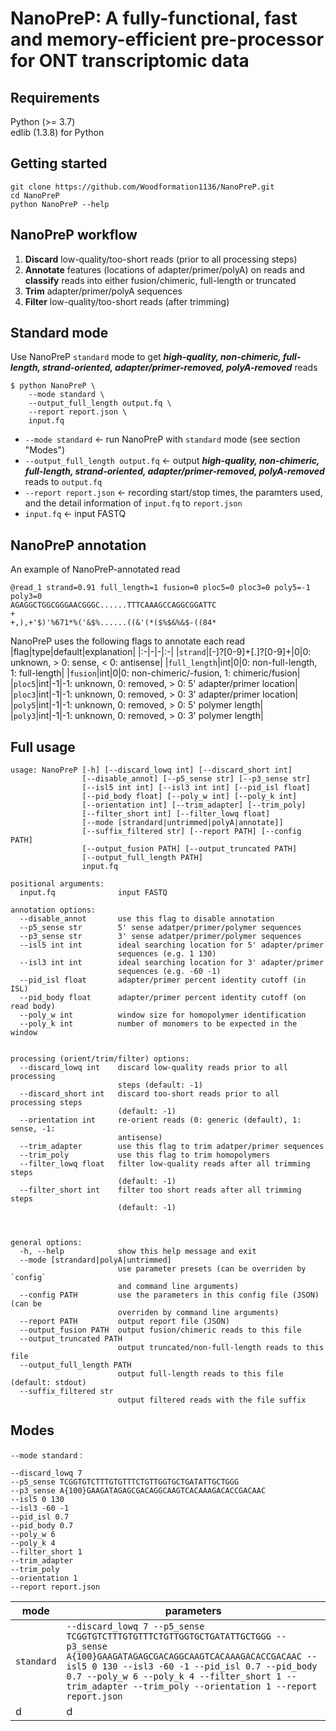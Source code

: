 # NanoPreP: A fully-functional, fast and memory-efficient pre-processor for ONT transcriptomic data

## Requirements
Python (>= 3.7)  
edlib (1.3.8) for Python

## Getting started
```
git clone https://github.com/Woodformation1136/NanoPreP.git
cd NanoPreP
python NanoPreP --help
```

## NanoPreP workflow
1. **Discard** low-quality/too-short reads (prior to all processing steps)
2. **Annotate** features (locations of adapter/primer/polyA) on reads and **classify** reads into either fusion/chimeric, full-length or truncated    
3. **Trim** adapter/primer/polyA sequences  
4. **Filter** low-quality/too-short reads (after trimming)


## Standard mode
Use NanoPreP `standard` mode to get ***high-quality, non-chimeric, full-length, strand-oriented, adapter/primer-removed, polyA-removed*** reads
```
$ python NanoPreP \
    --mode standard \
    --output_full_length output.fq \
    --report report.json \
    input.fq
```
- `--mode standard` ← run NanoPreP with `standard` mode (see section "Modes")  
- `--output_full_length output.fq` ← output ***high-quality, non-chimeric, full-length, strand-oriented, adapter/primer-removed, polyA-removed*** reads to `output.fq`  
- `--report report.json` ← recording start/stop times, the paramters used, and the detail information of `input.fq` to `report.json`  
- `input.fq` ← input FASTQ  


## NanoPreP annotation
An example of NanoPreP-annotated read
```
@read_1 strand=0.91 full_length=1 fusion=0 ploc5=0 ploc3=0 poly5=-1 poly3=0
AGAGGCTGGCGGGAACGGGC......TTTCAAAGCCAGGCGGATTC
+
+,),+'$)'%671*%('&$%......((&'(*($%$&%&$-((84*
```
NanoPreP uses the following flags to annotate each read  
|flag|type|default|explanation|
|:-|-|-|:-|
|`strand`|[-]?[0-9]+[.]?[0-9]+|0|0: unknown, > 0: sense, < 0: antisense|
|`full_length`|int|0|0: non-full-length, 1: full-length|
|`fusion`|int|0|0: non-chimeric/-fusion, 1: chimeric/fusion|
|`ploc5`|int|-1|-1: unknown, 0: removed, > 0: 5' adapter/primer location|
|`ploc3`|int|-1|-1: unknown, 0: removed, > 0: 3' adapter/primer location|
|`poly5`|int|-1|-1: unknown, 0: removed, > 0: 5' polymer length|
|`poly3`|int|-1|-1: unknown, 0: removed, > 0: 3' polymer length|


## Full usage
```
usage: NanoPreP [-h] [--discard_lowq int] [--discard_short int]
                [--disable_annot] [--p5_sense str] [--p3_sense str]
                [--isl5 int int] [--isl3 int int] [--pid_isl float]
                [--pid_body float] [--poly_w int] [--poly_k int]
                [--orientation int] [--trim_adapter] [--trim_poly]
                [--filter_short int] [--filter_lowq float]
                [--mode [strandard|untrimmed|polyA|annotate]]
                [--suffix_filtered str] [--report PATH] [--config PATH]
                [--output_fusion PATH] [--output_truncated PATH]
                [--output_full_length PATH]
                input.fq

positional arguments:
  input.fq              input FASTQ  

annotation options:
  --disable_annot       use this flag to disable annotation
  --p5_sense str        5' sense adatper/primer/polymer sequences
  --p3_sense str        3' sense adatper/primer/polymer sequences
  --isl5 int int        ideal searching location for 5' adapter/primer
                        sequences (e.g. 1 130)
  --isl3 int int        ideal searching location for 3' adapter/primer
                        sequences (e.g. -60 -1)
  --pid_isl float       adapter/primer percent identity cutoff (in ISL)
  --pid_body float      adapter/primer percent identity cutoff (on read body)
  --poly_w int          window size for homopolymer identification
  --poly_k int          number of monomers to be expected in the window


processing (orient/trim/filter) options:
  --discard_lowq int    discard low-quality reads prior to all processing
                        steps (default: -1)
  --discard_short int   discard too-short reads prior to all processing steps
                        (default: -1)
  --orientation int     re-orient reads (0: generic (default), 1: sense, -1:
                        antisense)
  --trim_adapter        use this flag to trim adatper/primer sequences
  --trim_poly           use this flag to trim homopolymers
  --filter_lowq float   filter low-quality reads after all trimming steps
                        (default: -1)
  --filter_short int    filter too short reads after all trimming steps
                        (default: -1)
  


general options:
  -h, --help            show this help message and exit
  --mode [strandard|polyA|untrimmed]
                        use parameter presets (can be overriden by `config`
                        and command line arguments)
  --config PATH         use the parameters in this config file (JSON)(can be
                        overriden by command line arguments)
  --report PATH         output report file (JSON)
  --output_fusion PATH  output fusion/chimeric reads to this file
  --output_truncated PATH
                        output truncated/non-full-length reads to this file
  --output_full_length PATH
                        output full-length reads to this file (default: stdout)
  --suffix_filtered str
                        output filtered reads with the file suffix
```

## Modes
`--mode standard` : 
  ```
  --discard_lowq 7
  --p5_sense TCGGTGTCTTTGTGTTTCTGTTGGTGCTGATATTGCTGGG
  --p3_sense A{100}GAAGATAGAGCGACAGGCAAGTCACAAAGACACCGACAAC
  --isl5 0 130
  --isl3 -60 -1
  --pid_isl 0.7
  --pid_body 0.7
  --poly_w 6
  --poly_k 4
  --filter_short 1
  --trim_adapter
  --trim_poly
  --orientation 1
  --report report.json
  ```


|mode|parameters|
|-|-|
|`standard`|```--discard_lowq 7 --p5_sense TCGGTGTCTTTGTGTTTCTGTTGGTGCTGATATTGCTGGG --p3_sense A{100}GAAGATAGAGCGACAGGCAAGTCACAAAGACACCGACAAC --isl5 0 130 --isl3 -60 -1 --pid_isl 0.7 --pid_body 0.7 --poly_w 6 --poly_k 4 --filter_short 1 --trim_adapter --trim_poly --orientation 1 --report report.json```|
| d|d|